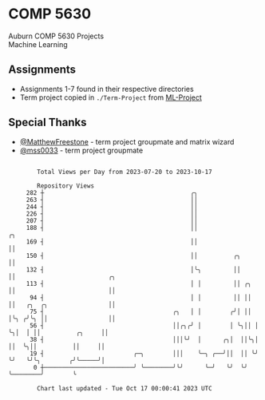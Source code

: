 # COMP 5630
Auburn COMP 5630 Projects  
Machine Learning

## Assignments
- Assignments 1-7 found in their respective directories
- Term project copied in `./Term-Project` from [ML-Project](https://github.com/wumphlett/ML-Project)

## Special Thanks
- [@MatthewFreestone](https://github.com/MatthewFreestone) - term project groupmate and matrix wizard
- [@mss0033](https://github.com/mss0033) - term project groupmate

```

        Total Views per Day from 2023-07-20 to 2023-10-17

        Repository Views
     282 ┼                                         ╭╮
     263 ┤                                         ││
     244 ┤                                         ││
     226 ┤                                         ││
     207 ┤                                         ││
     188 ┤                                         ││                ╭╮
     169 ┤                                         ││                ││
     150 ┤                                         ││          ╭╮    ││
     132 ┤                                         │╰╮         ││    ││                          ╭╮
     113 ┤                                         │ │         ││ ╭╮ ││                          ││
      94 ┤                                         │ │         ││ ││ ││   ╭╮  ╭╮                 ││
      75 ┤                                    ╭╮   │ │        ╭╯│ ││ │╰╮ ╭╯╰╮ ││                 ││
      56 ┤                                    ││╭╮╭╯ │        │ ╰╮││ │ ╰╮│  │ ││          ╭╮     ││
      38 ┤                                    │││╰╯  │      ╭╮│  ││╰╮│  ││  ╰╮││          ││     ││
      19 ┤                         ╭─╮        │││    ╰─╮ ╭──╯││  ││ ╰╯  ╰╯   ╰╯╰╮        ╭╯╰─────╯│
       0 ┼─────────────────────────╯ ╰────────╯╰╯      ╰─╯   ╰╯  ╰╯             ╰────────╯        ╰

        Chart last updated - Tue Oct 17 00:00:41 2023 UTC
        
```
